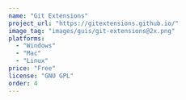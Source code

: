 ```yaml
---
name: "Git Extensions"
project_url: "https://gitextensions.github.io/"
image_tag: "images/guis/git-extensions@2x.png"
platforms:
  - "Windows"
  - "Mac"
  - "Linux"
price: "Free"
license: "GNU GPL"
order: 4
---
```

